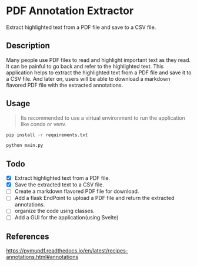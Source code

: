 # PDF Annotation Extractor

Extract highlighted text from a PDF file and save to a CSV file.

## Description

Many people use PDF files to read and highlight important text as they read. It can be painful to go back and refer to the highlighted text. This application helps to extract the highlighted text from a PDF file and save it to a CSV file. And later on, users will be able to download a markdown flavored PDF file with the extracted annotations. 

## Usage

> Its recommended to use a virtual environment to run the application like conda or venv.

```bash
pip install -r requirements.txt
```

```bash
python main.py
```

## Todo
- [x] Extract highlighted text from a PDF file.
- [x] Save the extracted text to a CSV file.
- [ ] Create a markdown flavored PDF file for download.
- [ ] Add a flask EndPoint to upload a PDF file and return the extracted annotations.
- [ ] organize the code using classes.
- [ ] Add a GUI for the application(using Svelte)

## References
https://pymupdf.readthedocs.io/en/latest/recipes-annotations.html#annotations
